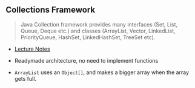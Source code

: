## Collections Framework
> Java Collection framework provides many interfaces (Set, List, Queue, Deque etc.) and classes (ArrayList, Vector, LinkedList, PriorityQueue, HashSet, LinkedHashSet, TreeSet etc).

- [Lecture Notes](lecture-notes/Java_Collection.docx)

- Readymade architecture, no need to implement functions

- `ArrayList` uses an `Object[]`, and makes a bigger array when the array gets full.

